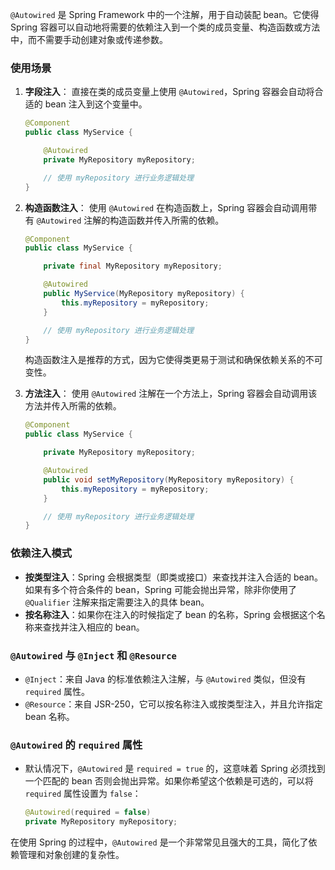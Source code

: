 `@Autowired` 是 Spring Framework 中的一个注解，用于自动装配 bean。它使得 Spring 容器可以自动地将需要的依赖注入到一个类的成员变量、构造函数或方法中，而不需要手动创建对象或传递参数。

### 使用场景

1. **字段注入**：
   直接在类的成员变量上使用 `@Autowired`，Spring 容器会自动将合适的 bean 注入到这个变量中。

   ```java
   @Component
   public class MyService {
   
       @Autowired
       private MyRepository myRepository;

       // 使用 myRepository 进行业务逻辑处理
   }
   ```

2. **构造函数注入**：
   使用 `@Autowired` 在构造函数上，Spring 容器会自动调用带有 `@Autowired` 注解的构造函数并传入所需的依赖。

   ```java
   @Component
   public class MyService {

       private final MyRepository myRepository;

       @Autowired
       public MyService(MyRepository myRepository) {
           this.myRepository = myRepository;
       }

       // 使用 myRepository 进行业务逻辑处理
   }
   ```

   构造函数注入是推荐的方式，因为它使得类更易于测试和确保依赖关系的不可变性。

3. **方法注入**：
   使用 `@Autowired` 注解在一个方法上，Spring 容器会自动调用该方法并传入所需的依赖。

   ```java
   @Component
   public class MyService {

       private MyRepository myRepository;

       @Autowired
       public void setMyRepository(MyRepository myRepository) {
           this.myRepository = myRepository;
       }

       // 使用 myRepository 进行业务逻辑处理
   }
   ```

### 依赖注入模式

- **按类型注入**：Spring 会根据类型（即类或接口）来查找并注入合适的 bean。如果有多个符合条件的 bean，Spring 可能会抛出异常，除非你使用了 `@Qualifier` 注解来指定需要注入的具体 bean。
- **按名称注入**：如果你在注入的时候指定了 bean 的名称，Spring 会根据这个名称来查找并注入相应的 bean。

### `@Autowired` 与 `@Inject` 和 `@Resource`

- `@Inject`：来自 Java 的标准依赖注入注解，与 `@Autowired` 类似，但没有 `required` 属性。
- `@Resource`：来自 JSR-250，它可以按名称注入或按类型注入，并且允许指定 bean 名称。

### `@Autowired` 的 `required` 属性

- 默认情况下，`@Autowired` 是 `required = true` 的，这意味着 Spring 必须找到一个匹配的 bean 否则会抛出异常。如果你希望这个依赖是可选的，可以将 `required` 属性设置为 `false`：

   ```java
   @Autowired(required = false)
   private MyRepository myRepository;
   ```

在使用 Spring 的过程中，`@Autowired` 是一个非常常见且强大的工具，简化了依赖管理和对象创建的复杂性。
